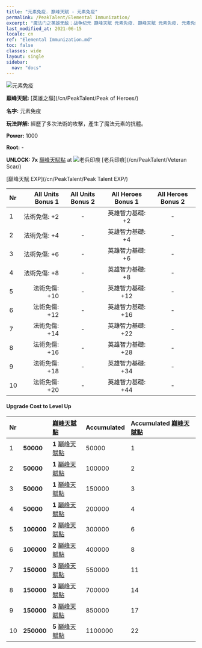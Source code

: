 ```yaml
---
title: "元素免疫. 巔峰天賦 - 元素免疫"
permalink: /PeakTalent/Elemental Immunization/
excerpt: "魔法门之英雄无敌：战争纪元 巔峰天賦 元素免疫. 巔峰天賦 元素免疫. 元素免疫"
last_modified_at: 2021-06-15
locale: cn
ref: "Elemental Immunization.md"
toc: false
classes: wide
layout: single
sidebar:
  nav: "docs"
---
```


  ![元素免疫](/images/pt/talent_1004.png)

  **巔峰天賦:** [英雄之巔](/cn/PeakTalent/Peak of Heroes/)

  **名字:** 元素免疫

  **玩法詳解:** 經歷了多次法術的攻擊，產生了魔法元素的抗體。

  **Power:** 1000

  **Root:** -

  **UNLOCK: 7x** [巔峰天賦點](/cn/Items/con_934/) at ![老兵印痕](/images/pt/talent_1003.png) [老兵印痕](/cn/PeakTalent/Veteran Scar/)

  [巔峰天賦 EXP](/cn/PeakTalent/Peak Talent EXP/)

  | Nr | All Units Bonus 1 | All Units Bonus 2 | All Heroes Bonus 1 | All Heroes Bonus 2 |
  |:---|--------------:|:-------------:|:-------------:|:-------------:|
  | 1 | 法術免傷: +2 | - | 英雄智力基礎: +2 | - |
  | 2 | 法術免傷: +4 | - | 英雄智力基礎: +4 | - |
  | 3 | 法術免傷: +6 | - | 英雄智力基礎: +6 | - |
  | 4 | 法術免傷: +8 | - | 英雄智力基礎: +8 | - |
  | 5 | 法術免傷: +10 | - | 英雄智力基礎: +12 | - |
  | 6 | 法術免傷: +12 | - | 英雄智力基礎: +16 | - |
  | 7 | 法術免傷: +14 | - | 英雄智力基礎: +22 | - |
  | 8 | 法術免傷: +16 | - | 英雄智力基礎: +28 | - |
  | 9 | 法術免傷: +18 | - | 英雄智力基礎: +34 | - |
  | 10 | 法術免傷: +20 | - | 英雄智力基礎: +44 | - |


#### Upgrade Cost to Level Up

  | Nr | <i class="fas fa-coins"/> | [巔峰天賦點](/cn/Items/con_934/) | Accumulated <i class="fas fa-coins"/> | Accumulated [巔峰天賦點](/cn/Items/con_934/) |
  |:---|:--------------|:-------------|:-------------|:-------------|
  | 1 | **50000** | **1** [巔峰天賦點](/cn/Items/con_934/) | 50000 | 1 |
  | 2 | **50000** | **1** [巔峰天賦點](/cn/Items/con_934/) | 100000 | 2 |
  | 3 | **50000** | **1** [巔峰天賦點](/cn/Items/con_934/) | 150000 | 3 |
  | 4 | **50000** | **1** [巔峰天賦點](/cn/Items/con_934/) | 200000 | 4 |
  | 5 | **100000** | **2** [巔峰天賦點](/cn/Items/con_934/) | 300000 | 6 |
  | 6 | **100000** | **2** [巔峰天賦點](/cn/Items/con_934/) | 400000 | 8 |
  | 7 | **150000** | **3** [巔峰天賦點](/cn/Items/con_934/) | 550000 | 11 |
  | 8 | **150000** | **3** [巔峰天賦點](/cn/Items/con_934/) | 700000 | 14 |
  | 9 | **150000** | **3** [巔峰天賦點](/cn/Items/con_934/) | 850000 | 17 |
  | 10 | **250000** | **5** [巔峰天賦點](/cn/Items/con_934/) | 1100000 | 22 |
